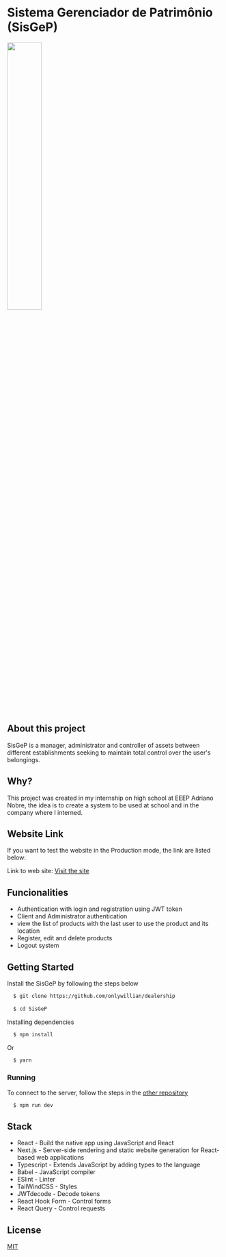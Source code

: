 # Sistema Gerenciador de Patrimônio (SisGeP)

<img src="https://github.com/onlywillian/SisGeP/assets/82155000/6741f408-c26f-4cc8-8fb5-b8a535266f71" width="40%"/>

## About this project

SisGeP is a manager, administrator and controller of assets between different establishments seeking to maintain total control over the user's belongings.

## Why?

This project was created in my internship on high school at EEEP Adriano Nobre, the idea is to create a system to be used at school and in the company where I interned.

## Website Link

If you want to test the website in the Production mode, the link are listed below:

Link to web site: [Visit the site](https://sisgep.vercel.app)

## Funcionalities

- Authentication with login and registration using JWT token
- Client and Administrator authentication
- view the list of products with the last user to use the product and its location
- Register, edit and delete products
- Logout system

## Getting Started

Install the SisGeP by following the steps below

```bash
  $ git clone https://github.com/onlywillian/dealership
  
  $ cd SisGeP
```

Installing dependencies

```bash
  $ npm install
```

Or

```bash
  $ yarn
```

### Running

To connect to the server, follow the steps in the [other repository](https://github.com/onlywillian/dealership-backend)

```bash
  $ npm run dev
```

## Stack

- React - Build the native app using JavaScript and React
- Next.js - Server-side rendering and static website generation for React-based web applications
- Typescript - Extends JavaScript by adding types to the language
- Babel - JavaScript compiler
- ESlint - Linter
- TailWindCSS - Styles
- JWTdecode - Decode tokens
- React Hook Form - Control forms
- React Query - Control requests

## License

[MIT](https://choosealicense.com/licenses/mit/)

